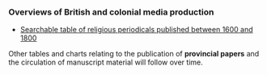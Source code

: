 ### Overviews of British and colonial media production

- [Searchable table of religious periodicals published between 1600 and 1800](https://github.com/MonikaBarget/Revolts/blob/master/TABLE_religious-periodicals.csv)

Other tables and charts relating to the publication of **provincial papers** and the circulation of manuscript material will follow over time.
